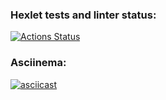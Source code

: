 ### Hexlet tests and linter status:
[![Actions Status](https://github.com/Smol-An/php-project-48/workflows/hexlet-check/badge.svg)](https://github.com/Smol-An/php-project-48/actions)

### Asciinema:
[![asciicast](https://asciinema.org/a/LrXgCdAtDeyu81N4p1WFPsaw9.svg)](https://asciinema.rg/a/LrXgCdAtDeyu81N4p1WFPsaw9)
